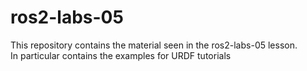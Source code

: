 # ros2-labs-05
This repository contains the material seen in the ros2-labs-05 lesson. <br>
In particular contains the examples for URDF tutorials

